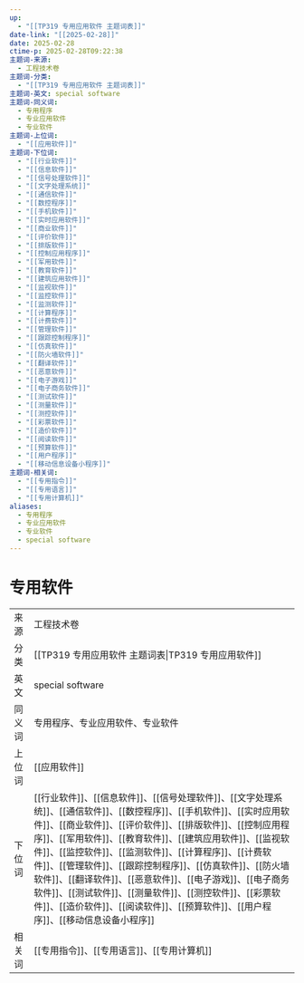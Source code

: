 ```yaml
---
up:
  - "[[TP319 专用应用软件 主题词表]]"
date-link: "[[2025-02-28]]"
date: 2025-02-28
ctime-p: 2025-02-28T09:22:38
主题词-来源:
  - 工程技术卷
主题词-分类:
  - "[[TP319 专用应用软件 主题词表]]"
主题词-英文: special software
主题词-同义词:
  - 专用程序
  - 专业应用软件
  - 专业软件
主题词-上位词:
  - "[[应用软件]]"
主题词-下位词:
  - "[[行业软件]]"
  - "[[信息软件]]"
  - "[[信号处理软件]]"
  - "[[文字处理系统]]"
  - "[[通信软件]]"
  - "[[数控程序]]"
  - "[[手机软件]]"
  - "[[实时应用软件]]"
  - "[[商业软件]]"
  - "[[评价软件]]"
  - "[[排版软件]]"
  - "[[控制应用程序]]"
  - "[[军用软件]]"
  - "[[教育软件]]"
  - "[[建筑应用软件]]"
  - "[[监视软件]]"
  - "[[监控软件]]"
  - "[[监测软件]]"
  - "[[计算程序]]"
  - "[[计费软件]]"
  - "[[管理软件]]"
  - "[[跟踪控制程序]]"
  - "[[仿真软件]]"
  - "[[防火墙软件]]"
  - "[[翻译软件]]"
  - "[[恶意软件]]"
  - "[[电子游戏]]"
  - "[[电子商务软件]]"
  - "[[测试软件]]"
  - "[[测量软件]]"
  - "[[测控软件]]"
  - "[[彩票软件]]"
  - "[[造价软件]]"
  - "[[阅读软件]]"
  - "[[预算软件]]"
  - "[[用户程序]]"
  - "[[移动信息设备小程序]]"
主题词-相关词:
  - "[[专用指令]]"
  - "[[专用语言]]"
  - "[[专用计算机]]"
aliases:
  - 专用程序
  - 专业应用软件
  - 专业软件
  - special software
---
```


# 专用软件

|     |                                                                                                                                                                                                                                                                                                                                                                  |
| --- | ---------------------------------------------------------------------------------------------------------------------------------------------------------------------------------------------------------------------------------------------------------------------------------------------------------------------------------------------------------------- |
| 来源  | 工程技术卷                                                                                                                                                                                                                                                                                                                                                            |
| 分类  | [[TP319 专用应用软件 主题词表\|TP319 专用应用软件]]                                                                                                                                                                                                                                                                                                                                             |
| 英文  | special software                                                                                                                                                                                                                                                                                                                                                 |
| 同义词 | 专用程序、专业应用软件、专业软件                                                                                                                                                                                                                                                                                                                                                 |
| 上位词 | [[应用软件]]                                                                                                                                                                                                                                                                                                                                                         |
| 下位词 | [[行业软件]]、[[信息软件]]、[[信号处理软件]]、[[文字处理系统]]、[[通信软件]]、[[数控程序]]、[[手机软件]]、[[实时应用软件]]、[[商业软件]]、[[评价软件]]、[[排版软件]]、[[控制应用程序]]、[[军用软件]]、[[教育软件]]、[[建筑应用软件]]、[[监视软件]]、[[监控软件]]、[[监测软件]]、[[计算程序]]、[[计费软件]]、[[管理软件]]、[[跟踪控制程序]]、[[仿真软件]]、[[防火墙软件]]、[[翻译软件]]、[[恶意软件]]、[[电子游戏]]、[[电子商务软件]]、[[测试软件]]、[[测量软件]]、[[测控软件]]、[[彩票软件]]、[[造价软件]]、[[阅读软件]]、[[预算软件]]、[[用户程序]]、[[移动信息设备小程序]] |
| 相关词 | [[专用指令]]、[[专用语言]]、[[专用计算机]]                                                                                                                                                                                                                                                                                                                                      |
